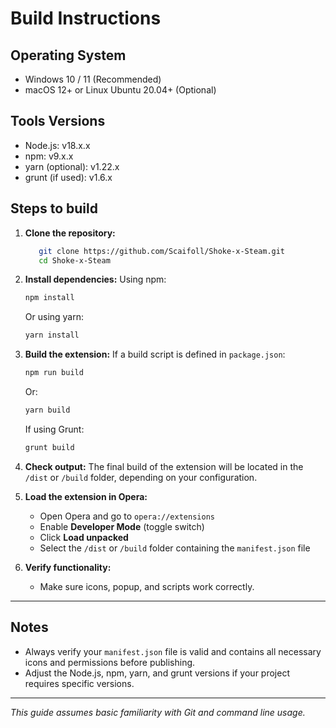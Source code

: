 # Build Instructions

## Operating System  
- Windows 10 / 11 (Recommended)  
- macOS 12+ or Linux Ubuntu 20.04+ (Optional)

## Tools Versions  
- Node.js: v18.x.x  
- npm: v9.x.x  
- yarn (optional): v1.22.x  
- grunt (if used): v1.6.x

## Steps to build

1. **Clone the repository:**  
   ```bash
      git clone https://github.com/Scaifoll/Shoke-x-Steam.git
      cd Shoke-x-Steam

2. **Install dependencies:**
   Using npm:

   ```bash
   npm install
   ```

   Or using yarn:

   ```bash
   yarn install
   ```

3. **Build the extension:**
   If a build script is defined in `package.json`:

   ```bash
   npm run build
   ```

   Or:

   ```bash
   yarn build
   ```

   If using Grunt:

   ```bash
   grunt build
   ```

4. **Check output:**
   The final build of the extension will be located in the `/dist` or `/build` folder, depending on your configuration.

5. **Load the extension in Opera:**

   * Open Opera and go to `opera://extensions`
   * Enable **Developer Mode** (toggle switch)
   * Click **Load unpacked**
   * Select the `/dist` or `/build` folder containing the `manifest.json` file

6. **Verify functionality:**

   * Make sure icons, popup, and scripts work correctly.

---

## Notes

* Always verify your `manifest.json` file is valid and contains all necessary icons and permissions before publishing.
* Adjust the Node.js, npm, yarn, and grunt versions if your project requires specific versions.

---

*This guide assumes basic familiarity with Git and command line usage.*
